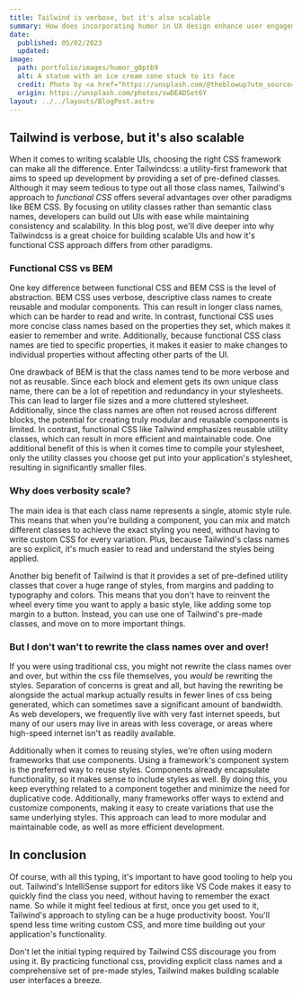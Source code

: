 ```yaml
---
title: Tailwind is verbose, but it's also scalable
summary: How does incorporating humor in UX design enhance user engagement?
date:
  published: 05/02/2023
  updated:
image:
  path: portfolio/images/humor_g0ptb9
  alt: A statue with an ice cream cone stuck to its face
  credit: Photo by <a href="https://unsplash.com/@theblowup?utm_source=unsplash&utm_medium=referral&utm_content=creditCopyText">the blowup</a> on <a href="https://unsplash.com/photos/swDEADSet6Y?utm_source=unsplash&utm_medium=referral&utm_content=creditCopyText">Unsplash</a>
  origin: https://unsplash.com/photos/swDEADSet6Y
layout: ../../layouts/BlogPost.astro
---
```


## Tailwind is verbose, but it's also scalable

When it comes to writing scalable UIs, choosing the right CSS framework can make all the difference. Enter Tailwindcss: a utility-first framework that aims to speed up development by providing a set of pre-defined classes. Although it may seem tedious to type out all those class names, Tailwind's approach to _functional CSS_ offers several advantages over other paradigms like BEM CSS. By focusing on utility classes rather than semantic class names, developers can build out UIs with ease while maintaining consistency and scalability. In this blog post, we'll dive deeper into why Tailwindcss is a great choice for building scalable UIs and how it's functional CSS approach differs from other paradigms.

### Functional CSS vs BEM

One key difference between functional CSS and BEM CSS is the level of abstraction. BEM CSS uses verbose, descriptive class names to create reusable and modular components. This can result in longer class names, which can be harder to read and write. In contrast, functional CSS uses more concise class names based on the properties they set, which makes it easier to remember and write. Additionally, because functional CSS class names are tied to specific properties, it makes it easier to make changes to individual properties without affecting other parts of the UI.

One drawback of BEM is that the class names tend to be more verbose and not as reusable. Since each block and element gets its own unique class name, there can be a lot of repetition and redundancy in your stylesheets. This can lead to larger file sizes and a more cluttered stylesheet. Additionally, since the class names are often not reused across different blocks, the potential for creating truly modular and reusable components is limited. In contrast, functional CSS like Tailwind emphasizes reusable utility classes, which can result in more efficient and maintainable code. One additional benefit of this is when it comes time to compile your stylesheet, only the utility classes you choose get put into your application's stylesheet, resulting in significantly smaller files.

### Why does verbosity scale?

The main idea is that each class name represents a single, atomic style rule. This means that when you're building a component, you can mix and match different classes to achieve the exact styling you need, without having to write custom CSS for every variation. Plus, because Tailwind's class names are so explicit, it's much easier to read and understand the styles being applied.

Another big benefit of Tailwind is that it provides a set of pre-defined utility classes that cover a huge range of styles, from margins and padding to typography and colors. This means that you don't have to reinvent the wheel every time you want to apply a basic style, like adding some top margin to a button. Instead, you can use one of Tailwind's pre-made classes, and move on to more important things.

### But I don't wan't to rewrite the class names over and over!

If you were using traditional css, you might not rewrite the class names over and over, but within the css file themselves, you _would_ be rewriting the styles. Separation of concerns is great and all, but having the rewriting be alongside the actual markup actually results in fewer lines of css being generated, which can sometimes save a significant amount of bandwidth. As web developers, we frequently live with very fast internet speeds, but many of our users may live in areas with less coverage, or areas where high-speed internet isn't as readily available.

Additionally when it comes to reusing styles, we're often using modern frameworks that use components. Using a framework's component system is the preferred way to reuse styles. Components already encapsulate functionality, so it makes sense to include styles as well. By doing this, you keep everything related to a component together and minimize the need for duplicative code. Additionally, many frameworks offer ways to extend and customize components, making it easy to create variations that use the same underlying styles. This approach can lead to more modular and maintainable code, as well as more efficient development.

## In conclusion

Of course, with all this typing, it's important to have good tooling to help you out. Tailwind's IntelliSense support for editors like VS Code makes it easy to quickly find the class you need, without having to remember the exact name. So while it might feel tedious at first, once you get used to it, Tailwind's approach to styling can be a huge productivity boost. You'll spend less time writing custom CSS, and more time building out your application's functionality.

Don't let the initial typing required by Tailwind CSS discourage you from using it. By practicing functional css, providing explicit class names and a comprehensive set of pre-made styles, Tailwind makes building scalable user interfaces a breeze.

